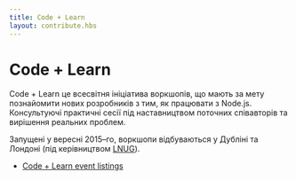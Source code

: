 ```yaml
---
title: Code + Learn
layout: contribute.hbs
---
```


# Code + Learn

Code + Learn це всесвітня ініціатива воркшопів, що мають за мету познайомити нових розробників з тим, як працювати з Node.js. Консультуючі практичні сесії під наставництвом поточних співавторів та вирішення реальних проблем.

Запущені у вересні 2015–го, воркшопи відбуваються у Дубліні та Лондоні (під керівництвом [LNUG](http://lnug.org/)).

- [Code + Learn event listings](https://ti.to/code-and-learn)
